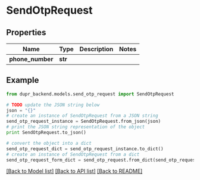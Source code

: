 # SendOtpRequest


## Properties
Name | Type | Description | Notes
------------ | ------------- | ------------- | -------------
**phone_number** | **str** |  | 

## Example

```python
from dupr_backend.models.send_otp_request import SendOtpRequest

# TODO update the JSON string below
json = "{}"
# create an instance of SendOtpRequest from a JSON string
send_otp_request_instance = SendOtpRequest.from_json(json)
# print the JSON string representation of the object
print SendOtpRequest.to_json()

# convert the object into a dict
send_otp_request_dict = send_otp_request_instance.to_dict()
# create an instance of SendOtpRequest from a dict
send_otp_request_form_dict = send_otp_request.from_dict(send_otp_request_dict)
```
[[Back to Model list]](../README.md#documentation-for-models) [[Back to API list]](../README.md#documentation-for-api-endpoints) [[Back to README]](../README.md)


